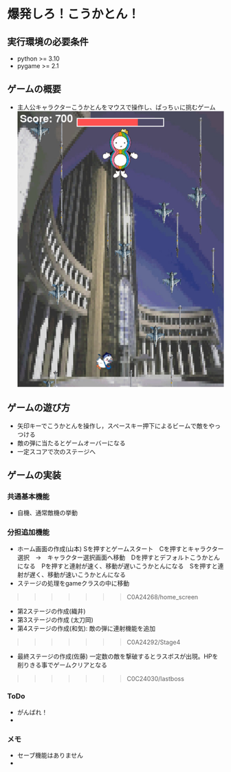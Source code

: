 # 爆発しろ！こうかとん！

## 実行環境の必要条件
* python >= 3.10
* pygame >= 2.1

## ゲームの概要
* 主人公キャラクターこうかとんをマウスで操作し、ぱっちぃに挑むゲーム
 ![title](fig/screen_shot.png)

## ゲームの遊び方
* 矢印キーでこうかとんを操作し，スペースキー押下によるビームで敵をやっつける
* 敵の弾に当たるとゲームオーバーになる
* 一定スコアで次のステージへ
## ゲームの実装
### 共通基本機能
* 自機、通常敵機の挙動

### 分担追加機能
* ホーム画面の作成(山本) Sを押すとゲームスタート　Cを押すとキャラクター選択　→　キャラクター選択画面へ移動　Dを押すとデフォルトこうかとんになる　Pを押すと連射が速く、移動が遅いこうかとんになる　Sを押すと連射が遅く、移動が速いこうかとんになる
* ステージの処理をgameクラスの中に移動
>>>>>>> C0A24268/home_screen
* 第2ステージの作成(織井)
* 第3ステージの作成 (太刀岡)
* 第4ステージの作成(和気):
    敵の弾に連射機能を追加
>>>>>>> C0A24292/Stage4
* 最終ステージの作成(佐藤)
一定数の敵を撃破するとラスボスが出現。HPを削りきる事でゲームクリアとなる
>>>>>>> C0C24030/lastboss
### ToDo
- がんばれ！
- 

### メモ
* セーブ機能はありません
* 

